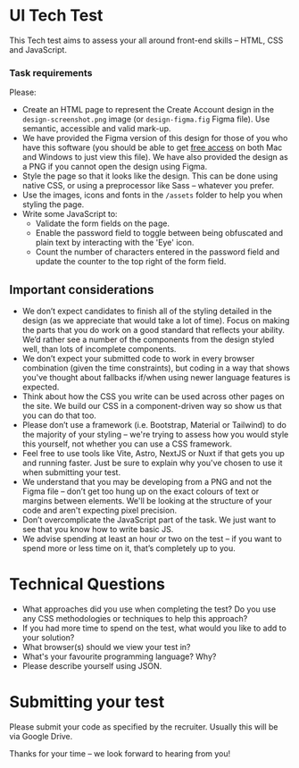 UI Tech Test
============

This Tech test aims to assess your all around front-end skills – HTML, CSS and JavaScript.

### Task requirements

Please:

* Create an HTML page to represent the Create Account design in the `design-screenshot.png` image (or `design-figma.fig` Figma file). Use semantic, accessible and valid mark-up.
* We have provided the Figma version of this design for those of you who have this software (you should be able to get [free access](https://www.figma.com/downloads/) on both Mac and Windows to just view this file).  We have also provided the design as a PNG if you cannot open the design using Figma.
* Style the page so that it looks like the design.  This can be done using native CSS, or using a preprocessor like Sass – whatever you prefer.
* Use the images, icons and fonts in the `/assets` folder to help you when styling the page.
* Write some JavaScript to:
    * Validate the form fields on the page.
    * Enable the password field to toggle between being obfuscated and plain text by interacting with the 'Eye' icon.
    * Count the number of characters entered in the password field and update the counter to the top right of the form field.


## Important considerations

* We don’t expect candidates to finish all of the styling detailed in the design (as we appreciate that would take a lot of time).  Focus on making the parts that you do work on a good standard that reflects your ability.  We’d rather see a number of the components from the design styled well, than lots of incomplete components.
* We don’t expect your submitted code to work in every browser combination (given the time constraints), but coding in a way that shows you've thought about fallbacks if/when using newer language features is expected.
* Think about how the CSS you write can be used across other pages on the site.  We build our CSS in a component-driven way so show us that you can do that too.
* Please don’t use a framework (i.e. Bootstrap, Material or Tailwind) to do the majority of your styling – we're trying to assess how you would style this yourself, not whether you can use a CSS framework.
* Feel free to use tools like Vite, Astro, NextJS or Nuxt if that gets you up and running faster. Just be sure to explain why you've chosen to use it when submitting your test.
* We understand that you may be developing from a PNG and not the Figma file – don’t get too hung up on the exact colours of text or margins between elements. We'll be looking at the structure of your code and aren't expecting pixel precision.
* Don’t overcomplicate the JavaScript part of the task.  We just want to see that you know how to write basic JS.
* We advise spending at least an hour or two on the test – if you want to spend more or less time on it, that’s completely up to you.


# Technical Questions

* What approaches did you use when completing the test?  Do you use any CSS methodologies or techniques to help this approach?
* If you had more time to spend on the test, what would you like to add to your solution?
* What browser(s) should we view your test in?
* What's your favourite programming language? Why?
* Please describe yourself using JSON.


# Submitting your test

Please submit your code as specified by the recruiter. Usually this will be via Google Drive.

Thanks for your time – we look forward to hearing from you!